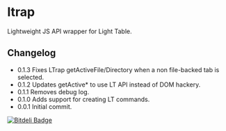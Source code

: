 ltrap
=====

Lightweight JS API wrapper for Light Table.

## Changelog
* 0.1.3 Fixes LTrap getActiveFile/Directory when a non file-backed tab is selected.
* 0.1.2 Updates getActive* to use LT API instead of DOM hackery.
* 0.1.1 Removes debug log.
* 0.1.0 Adds support for creating LT commands.
* 0.0.1 Initial commit.

[![Bitdeli Badge](https://d2weczhvl823v0.cloudfront.net/joshuafcole/ltrap/trend.png)](https://bitdeli.com/free "Bitdeli Badge")

